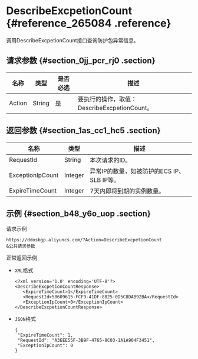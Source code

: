 # DescribeExcpetionCount {#reference_265084 .reference}

调用DescribeExcpetionCount接口查询防护包异常信息。

## 请求参数 {#section_0jj_pcr_rj0 .section}

|名称|类型|是否必选|描述|
|--|--|----|--|
|Action|String|是|要执行的操作，取值：DescribeExcpetionCount。|

## 返回参数 {#section_1as_cc1_hc5 .section}

|名称|类型|描述|
|--|--|--|
|RequestId|String|本次请求的ID。|
|ExceptionIpCount|Integer|异常IP的数量，如被防护的ECS IP、SLB IP等。|
|ExpireTimeCount|Integer|7天内即将到期的实例数量。|

## 示例 {#section_b48_y6o_uop .section}

请求示例

``` {#codeblock_60x_v7t_oqo}
https://ddosbgp.aliyuncs.com/?Action=DescribeExcpetionCount
&公共请求参数
```

正常返回示例

-   `XML`格式

    ``` {#codeblock_yok_0bb_bul}
    <?xml version='1.0' encoding='UTF-8'?>
    <DescribeExcpetionCountResponse>
       <ExpireTimeCount>1</ExpireTimeCount>
       <RequestId>58609615-FCF9-41DF-8B25-0D5C8DAB92BA</RequestId>
       <ExceptionIpCount>0</ExceptionIpCount>
    </DescribeExcpetionCountResponse>
    ```

-   `JSON`格式

    ``` {#codeblock_ftr_37u_bst}
    {
     "ExpireTimeCount": 1,
     "RequestId": "A3EEE55F-3B9F-4765-8C03-1A1A904F3451",
     "ExceptionIpCount": 0
    }
    ```


